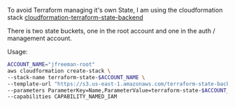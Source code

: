 
To avoid Terraform managing it's own State, I am using the cloudformation stack [cloudformation-terraform-state-backend](https://github.com/thoughtbot/cloudformation-terraform-state-backend)

There is two state buckets, one in the root account and one in the auth / management account.

Usage:

```sh
ACCOUNT_NAME="jfreeman-root"
aws cloudformation create-stack \
--stack-name terraform-state-$ACCOUNT_NAME \
--template-url "https://s3.us-east-1.amazonaws.com/terraform-state-backend-templates/branch/main/terraform-state-backend.template" \
--parameters ParameterKey=Name,ParameterValue=terraform-state-$ACCOUNT_NAME \
--capabilities CAPABILITY_NAMED_IAM
```